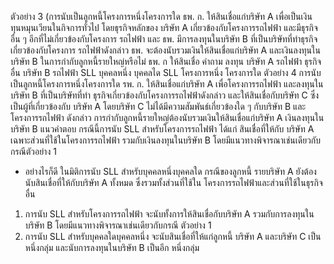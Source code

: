 ตัวอย่าง 3 (การนับเป็นลูกหนี้โครงการหนึ่งโครงการใด
ธพ. ก. ให้สินเชื่อแก่บริษัท A เพื่อเป็นเงินทุนหมุนเวียนในกิจการทั่วไป โดยธุรกิจหลักของ
บริษัท A เกี่ยวข้องกับโครงการรถไฟฟ้า และมีธุรกิจอื่น ๆ อีกที่ไม่เกี่ยวข้องกับโครงการ
รถไฟฟ้า และ ธพ. มีการลงทุนในบริษัท B ที่เป็นบริษัทที่ทำธุรกิจเกี่ยวข้องกับโครงการ
รถไฟฟ้าดังกล่าว ธพ. จะต้องนับรวมเงินให้สินเชื่อแก่บริษัท A และเงินลงทุนในบริษัท B
ในการกำกับลูกหนี้รายใหญ่หรือไม่
ธพ. ก
ให้สินเชื่อ
คำถาม
ลงทุน
บริษัท A
รถไฟฟ้า ธุรกิจอื่น
บริษัท B
รถไฟฟ้า
SLL บุคคลหนึ่ง
บุคคลได
SLL โครงการหนึ่ง
โครงการใด
ตัวอย่าง 4 การนับเป็นลูกหนี้โครงการหนึ่งโครงการใด
รพ. ก. ให้สินเชื่อแก่บริษัท A เพื่อโครงการรถไฟฟ้า และลงทุนในบริษัท B ที่เป็นบริษัทที่ทำ
ธุรกิจเกี่ยวข้องกับโครงการรถไฟฟ้าดังกล่าว และให้สินเชื่อกับบริษัท C ซึ่งเป็นผู้ที่เกี่ยวข้องกับ
บริษัท A โดยบริษัท C ไม่ได้มีความสัมพันธ์เกี่ยวข้องใด ๆ กับบริษัท B และโครงการรถไฟฟ้า
ดังกล่าว การกำกับลูกหนี้รายใหญ่ต้องนับรวมเงินให้สินเชื่อแก่บริษัท A เงินลงทุนในบริษัท B
แนวคําตอบ
กรณีนี้การนับ SLL สําหรับโครงการรถไฟฟ้า ได้แก่ สินเชื่อที่ให้กับ
บริษัท A เฉพาะส่วนที่ใช้ในโครงการรถไฟฟ้า รวมกับเงินลงทุนในบริษัท B
โดยมีแนวทางพิจารณาเช่นเดียวกับกรณีตัวอย่าง 1
- อย่างไรก็ดี ในมิติการนับ SLL สำหรับบุคคลหนึ่งบุคคลใด กรณีของลูกหนี้
รายบริษัท A ยังต้องนับสินเชื่อที่ให้กับบริษัท A ทั้งหมด ซึ่งรวมทั้งส่วนที่ใช้ใน
โครงการรถไฟฟ้าและส่วนที่ใช้ในธุรกิจอื่น
1. การนับ SLL สําหรับโครงการรถไฟฟ้า จะนับทั้งการให้สินเชื่อกับบริษัท A
รวมกับการลงทุนในบริษัท B โดยมีแนวทางพิจารณาเช่นเดียวกับกรณี
ตัวอย่าง 1
2. การนับ SLL สำหรับบุคคลใดบุคคลหนึ่ง จะนับสินเชื่อที่ให้แก่ลูกหนี้
บริษัท A และบริษัท C เป็นหนึ่งกลุ่ม และนับการลงทุนในบริษัท B เป็นอีก
หนึ่งกลุ่ม
